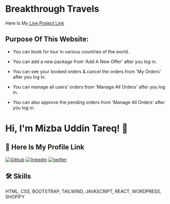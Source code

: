 # Breakthrough Travels

Here Is My[ Live Project Link](https://breakthrough-travel.web.app/)

## Purpose Of This Website:

- You can book for tour in various countries of the world.
- You can add a new package from 'Add A New Offer' after you log in.
- You can see your booked orders & cancel the orders from 'My Orders' after you log in.

- You can manage all users' orders from 'Manage All Orders' after you log in.

- You can also approve the pending orders from 'Manage All Orders' after you log in.

# Hi, I'm Mizba Uddin Tareq! 👋

## 🔗 Here Is My Profile Link

[![Github](https://img.shields.io/badge/my_portfolio-000?style=for-the-badge&logo=ko-fi&logoColor=white)](https://github.com/mizbauddintareq)
[![linkedin](https://img.shields.io/badge/linkedin-0A66C2?style=for-the-badge&logo=linkedin&logoColor=white)](https://www.linkedin.com/in/mizba-uddin-tareq-415a59218/)
[![twitter](https://img.shields.io/badge/twitter-1DA1F2?style=for-the-badge&logo=twitter&logoColor=white)](https://twitter.com/MizbaTareq)

## 🛠 Skills

HTML, CSS, BOOTSTRAP, TAILWIND, JAVASCRIPT, REACT, WORDPRESS, SHOPIFY
